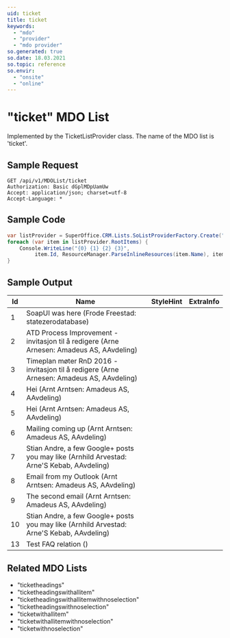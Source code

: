 ```yaml
---
uid: ticket
title: ticket
keywords:
  - "mdo"
  - "provider"
  - "mdo provider"
so.generated: true
so.date: 18.03.2021
so.topic: reference
so.envir:
  - "onsite"
  - "online"
---
```


# "ticket" MDO List




Implemented by the <see cref="T:SuperOffice.CRM.Lists.TicketListProvider">TicketListProvider</see> class.
The name of the MDO list is 'ticket'.




## Sample Request

```http!
GET /api/v1/MDOList/ticket
Authorization: Basic dGplMDpUamUw
Accept: application/json; charset=utf-8
Accept-Language: *

```

## Sample Code
```cs
var listProvider = SuperOffice.CRM.Lists.SoListProviderFactory.Create("ticket", forceFlatList: true);
foreach (var item in listProvider.RootItems) {
    Console.WriteLine("{0} {1} {2} {3}", 
         item.Id, ResourceManager.ParseInlineResources(item.Name), item.StyleHint, item.ExtraInfo);
}
```

## Sample Output

|Id   | Name  |StyleHint|ExtraInfo |
| --- | ----- | ------- | -------- |
|1|SoapUI was here (Frode Freestad: statezerodatabase)|||
|2|ATD Process Improvement - invitasjon til å redigere (Arne Arnesen: Amadeus AS, AAvdeling)|||
|3|Timeplan møter RnD 2016 - invitasjon til å redigere (Arne Arnesen: Amadeus AS, AAvdeling)|||
|4|Hei (Arnt Arntsen: Amadeus AS, AAvdeling)|||
|5|Hei (Arnt Arntsen: Amadeus AS, AAvdeling)|||
|6|Mailing coming up (Arnt Arntsen: Amadeus AS, AAvdeling)|||
|7|Stian Andre, a few Google+ posts you may like (Arnhild Arvestad: Arne'S Kebab, AAvdeling)|||
|8|Email from my Outlook (Arnt Arntsen: Amadeus AS, AAvdeling)|||
|9|The second email (Arnt Arntsen: Amadeus AS, AAvdeling)|||
|10|Stian Andre, a few Google+ posts you may like (Arnhild Arvestad: Arne'S Kebab, AAvdeling)|||
|13|Test FAQ relation ()|||


## Related MDO Lists

* "ticketheadings"
* "ticketheadingswithallitem"
* "ticketheadingswithallitemwithnoselection"
* "ticketheadingswithnoselection"
* "ticketwithallitem"
* "ticketwithallitemwithnoselection"
* "ticketwithnoselection"
